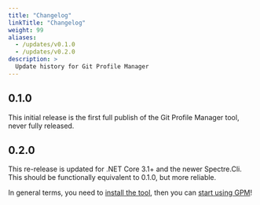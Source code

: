 ```yaml
---
title: "Changelog"
linkTitle: "Changelog"
weight: 99
aliases:
  - /updates/v0.1.0
  - /updates/v0.2.0
description: >
  Update history for Git Profile Manager
---
```


## 0.1.0

This initial release is the first full publish of the Git Profile Manager tool, never fully released.

## 0.2.0

This re-release is updated for .NET Core 3.1+ and the newer Spectre.Cli. This should be functionally equivalent to 0.1.0, but more reliable.

In general terms, you need to [install the tool](/docs/getting-started/installation/), then you can [start using GPM](/docs/getting-started/usage/)!